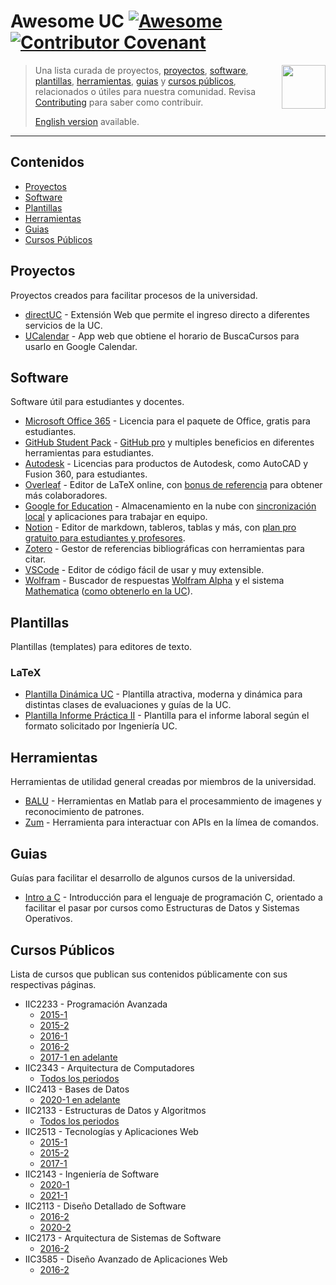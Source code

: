 <!--lint disable awesome-toc-->
<!--lint disable double-link-->
# Awesome UC [![Awesome](https://awesome.re/badge.svg)](https://awesome.re) [![Contributor Covenant](https://img.shields.io/badge/Contributor%20Covenant-v2.0%20adopted-ff69b4.svg)](code-of-conduct.md)

[<img src="./media/logo.png" align="right" width="70">](#contenidos)
> Una lista curada de proyectos, [proyectos](#proyectos), [software](#software), [plantillas](#plantillas), [herramientas](#herramientas), [guias](#guias) y [cursos públicos](#cursos), relacionados o útiles para nuestra comunidad.
> Revisa [Contributing](contributing.md) para saber como contribuir.
>
> [English version](readme-en.md) available.

---

<!--lint disable awesome-list-item-->
## Contenidos

- [Proyectos](#proyectos)
- [Software](#software)
- [Plantillas](#plantillas)
- [Herramientas](#herramientas)
- [Guias](#guias)
- [Cursos Públicos](#cursos-públicos)
<!--lint enable awesome-list-item-->

## Proyectos

Proyectos creados para facilitar procesos de la universidad.

- [directUC](https://github.com/wachunei/directUC) - Extensión Web que permite el ingreso directo a diferentes servicios de la UC.
- [UCalendar](https://github.com/open-source-uc/ucalendar) - App web que obtiene el horario de BuscaCursos para usarlo en Google Calendar.

## Software

Software útil para estudiantes y docentes.

- [Microsoft Office 365](https://www.microsoft.com/es-xl/education/products/office) - Licencia para el paquete de Office, gratis para estudiantes.
- [GitHub Student Pack](https://education.github.com/pack) - [GitHub pro](https://docs.github.com/en/github/getting-started-with-github/githubs-products#github-pro) y multiples beneficios en diferentes herramientas para estudiantes.
- [Autodesk](https://www.autodesk.com/education/edu-software/overview) - Licencias para productos de Autodesk, como AutoCAD y Fusion 360, para estudiantes.
- [Overleaf](https://www.overleaf.com/) - Editor de LaTeX online, con [bonus de referencia](https://www.overleaf.com/user/bonus) para obtener más colaboradores.
- [Google for Education](https://edu.google.com/intl/es-419/products/workspace-for-education/education-fundamentals/) - Almacenamiento en la nube con [sincronización local](https://support.google.com/drive/answer/7329379) y aplicaciones para trabajar en equipo.
- [Notion](https://notion.so) - Editor de markdown, tableros, tablas y más, con [plan pro gratuito para estudiantes y profesores](https://www.notion.so/Notion-for-students-teachers-adc631df15ee4ab9a7a33dd50f4c16fe).
- [Zotero](https://www.zotero.org/) - Gestor de referencias bibliográficas con herramientas para citar.
- [VSCode](https://code.visualstudio.com/) - Editor de código fácil de usar y muy extensible.
- [Wolfram](https://www.wolfram.com/education) - Buscador de respuestas [Wolfram Alpha](https://www.wolframalpha.com/) y el sistema [Mathematica](https://www.wolfram.com/mathematica/) ([como obtenerlo en la UC](https://informatica.uc.cl/licencias#mathematica-campus-agreement)).

## Plantillas

Plantillas (templates) para editores de texto.

### LaTeX

- [Plantilla Dinámica UC](https://github.com/open-source-uc/plantilla-uc) - Plantilla atractiva, moderna y dinámica para distintas clases de evaluaciones y guías de la UC.
- [Plantilla Informe Práctica II](https://github.com/open-source-uc/ing2001) - Plantilla para el informe laboral según el formato solicitado por Ingeniería UC.

## Herramientas

Herramientas de utilidad general creadas por miembros de la universidad.

- [BALU](https://github.com/domingomery/Balu) - Herramientas en Matlab para el procesammiento de imagenes y reconocimiento de patrones.
- [Zum](https://github.com/daleal/zum) - Herramienta para interactuar con APIs en la límea de comandos.

## Guias

Guías para facilitar el desarrollo de algunos cursos de la universidad.

- [Intro a C](https://github.com/DCCentral-de-Apuntes/intro-C) - Introducción para el lenguaje de programación C, orientado a facilitar el pasar por cursos como Estructuras de Datos y Sistemas Operativos.

## Cursos Públicos

Lista de cursos que publican sus contenidos públicamente con sus respectivas páginas.

- IIC2233 - Programación Avanzada
  - [2015-1](https://github.com/IIC2233-2015-1)
  - [2015-2](https://github.com/IIC2233-2015-2)
  - [2016-1](https://github.com/IIC2233-2016-1)
  - [2016-2](https://github.com/IIC2233-2016-02)
  - [2017-1 en adelante](https://github.com/IIC2233)
- IIC2343 - Arquitectura de Computadores
  - [Todos los periodos](https://github.com/IIC2343)
- IIC2413 - Bases de Datos
  - [2020-1 en adelante](https://github.com/IIC2413)
- IIC2133 - Estructuras de Datos y Algoritmos
  - [Todos los periodos](https://github.com/IIC2133-PUC/)
- IIC2513 - Tecnologías y Aplicaciones Web
  - [2015-1](https://github.com/IIC2513-2015-1)
  - [2015-2](https://github.com/IIC2513-2015-2)
  - [2017-1](https://github.com/IIC2513-2017-1)
- IIC2143 - Ingeniería de Software
  - [2020-1](https://github.com/IIC2143-2020-2)
  - [2021-1](https://github.com/IIC2143-2021-1)
- IIC2113 - Diseño Detallado de Software
  - [2016-2](https://github.com/IIC2113-2016-2)
  - [2020-2](https://github.com/IIC2113-2020-2)
- IIC2173 - Arquitectura de Sistemas de Software
  - [2016-2](https://github.com/IIC2173-2016-2)
- IIC3585 - Diseño Avanzado de Aplicaciones Web
  - [2016-2](https://github.com/IIC3585-2016-2)
